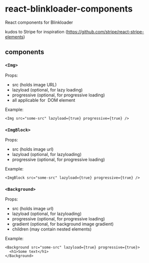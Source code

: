 # react-blinkloader-components
React components for Blinkloader

kudos to Stripe for inspiration (https://github.com/stripe/react-stripe-elements)

## components

### `<Img>`
Props:

- src (holds image URL)
- lazyload (optional, for lazy loading)
- progressive (optional, for progressive loading)
- all applicable for <img> DOM element

Example:

```
<Img src="some-src" lazyload={true} progressive={true} />
```

### `<ImgBlock>`
Props:

 - src (holds image url)
 - lazyload (optional, for lazyloading)
 - progressive (optional, for progressive loading)

Example:

```
<ImgBlock src="some-src" lazyload={true} progressive={true} />
```

### `<Background>`
Props:

 - src (holds image url)
 - lazyload (optional, for lazyloading) 
 - progressive (optional, for progressive loading)
 - gradient (optional, for background image gradient)
 - children (may contain nested elements)

Example:

```
<Background src="some-src" lazyload={true} progressive={true}>
  <h1>Some text</h1>
</Background>
```
